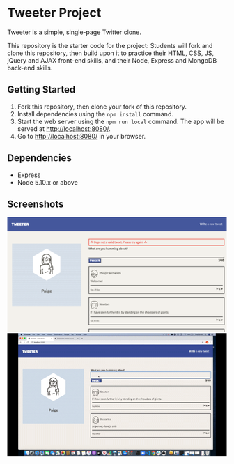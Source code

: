 # Tweeter Project

Tweeter is a simple, single-page Twitter clone.

This repository is the starter code for the project: Students will fork and clone this repository, then build upon it to practice their HTML, CSS, JS, jQuery and AJAX front-end skills, and their Node, Express and MongoDB back-end skills.

## Getting Started

1. Fork this repository, then clone your fork of this repository.
2. Install dependencies using the `npm install` command.
3. Start the web server using the `npm run local` command. The app will be served at <http://localhost:8080/>.
4. Go to <http://localhost:8080/> in your browser.

## Dependencies

- Express
- Node 5.10.x or above

## Screenshots

!["Screenshot of Tweeter home page"](https://github.com/paigelindahl/tweeter/blob/master/docs/Tweeter.png?raw=true)
!["Gif of Tweeter home page"](https://github.com/paigelindahl/tweeter/blob/master/docs/tweeter.gif?raw=true)

